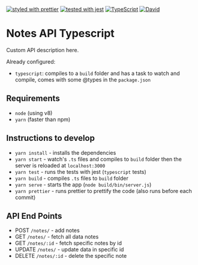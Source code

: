 [![styled with prettier](https://img.shields.io/badge/styled_with-prettier-ff69b4.svg)](https://github.com/prettier/prettier)
[![tested with jest](https://img.shields.io/badge/tested_with-jest-99424f.svg)](https://github.com/facebook/jest)
[![TypeScript](https://badges.frapsoft.com/typescript/code/typescript.svg?v=101)](https://github.com/ellerbrock/typescript-badges/)
[![David](https://img.shields.io/david/iamfreee/typescript-api-template.svg)]()


# Notes API Typescript

Custom API description here.

Already configured:

- `typescript`: compiles to a `build` folder and has a task to watch and compile, comes with some @types in the `package.json`

## Requirements
- `node` (using v8)
- `yarn` (faster than npm)

## Instructions to develop
- `yarn install` - installs the dependencies
- `yarn start` - watch's `.ts` files and compiles to `build` folder then the server is reloaded at `localhost:3000`
- `yarn test` - runs the tests with jest (`typescript` tests)
- `yarn build` - compiles `.ts` files to `build` folder
- `yarn serve` - starts the app (`node build/bin/server.js`)
- `yarn prettier` - runs prettier to prettify the code (also runs before each commit)

## API End Points

- POST `/notes/` - add notes 
- GET  `/notes/` - fetch all data notes
- GET  `/notes/:id` - fetch specific notes by id
- UPDATE `/notes/` - update data in specific id
- DELETE `/notes/:id` - delete the specific note
         